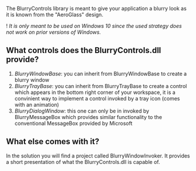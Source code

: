 The BlurryControls library is meant to give your application a blurry look as it is known from the "AeroGlass" design.

! _It is only meant to be used on Windows 10 since the used strategy does not work on prior versions of Windows._

## What controls does the BlurryControls.dll provide?

1. _BlurryWindowBase_: you can inherit from BlurryWindowBase to create a blurry window
2. _BlurryTrayBase_: you can inherit from BlurryTrayBase to create a control which appears in the bottom right corner of your workspace, it is a convinient way to implement a control invoked by a tray icon (comes with an animation)
3. _BlurryDialogWindow_: this one can only be in invoked by BlurryMessageBox which provides similar functionality to the conventional MessageBox provided by Microsoft

## What else comes with it?

In the solution you will find a project called BlurryWindowInvoker. It provides a short presentation of what the BlurryControls.dll is capable of.
